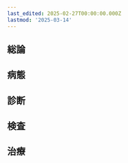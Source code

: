 ```yaml
---
last_edited: 2025-02-27T00:00:00.000Z
lastmod: '2025-03-14'
---
```





## 総論

  

## 病態

  

## 診断

  

## 検査

  

## 治療
